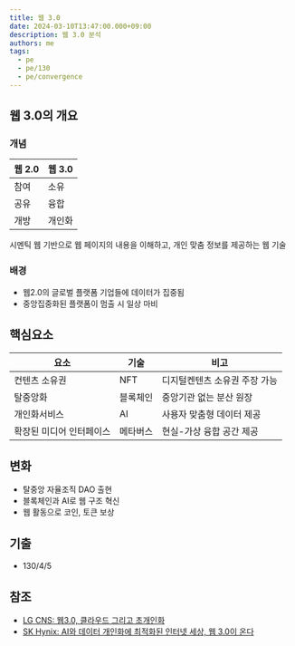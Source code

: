 ```yaml
---
title: 웹 3.0
date: 2024-03-10T13:47:00.000+09:00
description: 웹 3.0 분석
authors: me
tags:
  - pe
  - pe/130
  - pe/convergence
---
```


## 웹 3.0의 개요

### 개념

| 웹 2.0 | 웹 3.0 |
| ------ | ------ |
| 참여   | 소유   |
| 공유   | 융합   |
| 개방   | 개인화 |

시멘틱 웹 기반으로 웹 페이지의 내용을 이해하고, 개인 맞춤 정보를 제공하는 웹 기술

### 배경

- 웹2.0의 글로벌 플랫폼 기업들에 데이터가 집중됨
- 중앙집중화된 플랫폼이 멈출 시 일상 마비

## 핵심요소

| 요소                     | 기술     | 비고                          |
| ------------------------ | -------- | ----------------------------- |
| 컨텐츠 소유권            | NFT      | 디지털켄텐츠 소유권 주장 가능 |
| 탈중앙화                 | 블록체인 | 중앙기관 없는 분산 원장       |
| 개인화서비스             | AI       | 사용자 맞춤형 데이터 제공     |
| 확장된 미디어 인터페이스 | 메타버스 | 현실-가상 융합 공간 제공      |

## 변화

- 탈중앙 자율조직 DAO 출현
- 블록체인과 AI로 웹 구조 혁신
- 웹 활동으로 코인, 토큰 보상

## 기출

- 130/4/5

## 참조

- [LG CNS: 웹3.0, 클라우드 그리고 초개인화](https://connect.lgcns.com/NC023_web3)
- [SK Hynix: AI와 데이터 개인화에 최적화된 인터넷 세상, 웹 3.0이 온다](https://news.skhynix.co.kr/post/big-tech-4-web3)
